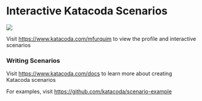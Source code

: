 # Interactive Katacoda Scenarios

[![](http://shields.katacoda.com/katacoda/mfurquim/count.svg)](https://www.katacoda.com/mfurquim "Get your profile on Katacoda.com")

Visit https://www.katacoda.com/mfurquim to view the profile and interactive scenarios

### Writing Scenarios
Visit https://www.katacoda.com/docs to learn more about creating Katacoda scenarios

For examples, visit https://github.com/katacoda/scenario-example

